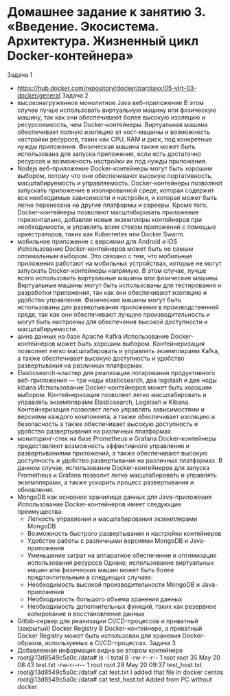 # Домашнее задание к занятию 3. «Введение. Экосистема. Архитектура. Жизненный цикл Docker-контейнера»

Задача 1
  - https://hub.docker.com/repository/docker/parolaxx/05-virt-03-docker/general
Задача 2
  - высоконагруженное монолитное Java веб-приложение
    В этом случае лучше использовать виртуальную машину или физическую машину, так как они обеспечивают более высокую изоляцию и ресурсоемкость, чем Docker-контейнеры. Виртуальная машина обеспечивает полную изоляцию от хост-машины и возможность настройки ресурсов, таких как CPU, RAM и диск, под конкретные нужды приложения. Физическая машина также может быть использована для запуска приложения, если есть достаточно ресурсов и возможность настройки их под нужды приложения.
  - Nodejs веб-приложение
    Docker-контейнеры могут быть хорошим выбором, потому что они обеспечивают высокую портативность, масштабируемость и управляемость. Docker-контейнеры позволяют запускать приложение в изолированной среде, которая содержит все необходимые зависимости и настройки, и которая может быть легко перенесена на другие платформы и серверы. Кроме того, Docker-контейнеры позволяют масштабировать приложение горизонтально, добавляя новые экземпляры контейнеров при необходимости, и управлять всем стеком приложений с помощью оркестраторов, таких как Kubernetes или Docker Swarm.
  - мобильное приложение c версиями для Android и iOS
    Использование Docker-контейнеров может быть не самым оптимальным выбором. Это связано с тем, что мобильные приложения работают на мобильных устройствах, которые не могут запускать Docker-контейнеры напрямую.
    В этом случае, лучше всего использовать виртуальные машины или физические машины. Виртуальные машины могут быть использованы для тестирования и разработки приложения, так как они обеспечивают изоляцию и удобство управления. Физические машины могут быть использованы для развертывания приложения в производственной среде, так как они обеспечивают лучшую производительность и могут быть настроены для обеспечения высокой доступности и масштабируемости.
  - шина данных на базе Apache Kafka
    Использование Docker-контейнеров может быть хорошим выбором. Контейнеризация позволяет легко масштабировать и управлять экземплярами Kafka, а также обеспечивает высокую доступность и удобство развертывания на различных платформах.
  - Elasticsearch-кластер для реализации логирования продуктивного веб-приложения — три ноды elasticsearch, два logstash и две ноды kibana
    Использование Docker-контейнеров может быть хорошим выбором. Контейнеризация позволяет легко масштабировать и управлять экземплярами Elasticsearch, Logstash и Kibana. Контейнеризация позволяет легко управлять зависимостями и версиями каждого компонента, а также обеспечивает изоляцию и безопасность а также обеспечивает высокую доступность и удобство развертывания на различных платформах. 
  - мониторинг-стек на базе Prometheus и Grafana
    Docker-контейнеры предоставляют возможность эффективного управления и развертываниями приложений, а также обеспечивают высокую доступность и удобство развертывания на различных платформах. В данном случае, использование Docker-контейнеров для запуска Prometheus и Grafana позволит легко масштабировать и управлять экземплярами, а также ускорить процесс развертывания и обновления.
  - MongoDB как основное хранилище данных для Java-приложения
    Использование Docker-контейнеров имеет следующие преимущества:
      * Легкость управления и масштабирования экземплярами MongoDB
      * Возможность быстрого развертывания и настройки контейнеров
      * Удобство работы с различными версиями MongoDB и Java-приложения
      * Уменьшение затрат на аппаратное обеспечение и оптимизация использования ресурсов
    Однако, использование виртуальных машин или физических машин может быть более предпочтительным в следующих случаях:
      * Необходимость высокой производительности MongoDB и Java-приложения
      * Необходимость большого объема хранения данных
      * Необходимость дополнительных функций, таких как резервное копирование и восстановление данных
  - Gitlab-сервер для реализации CI/CD-процессов и приватный (закрытый) Docker Registry
    В Docker-контейнере, а приватный Docker Registry может быть использован для хранения Docker-образов, используемых в CI/CD-процессах.
Задача 3
  - Добавленная информация видна во втором контейнере 
  - root@13d8549c5a0c:/data# ls -l
    total 8
    -rw-r--r-- 1 root root 35 May 20 08:43 test.txt
    -rw-r--r-- 1 root root 29 May 20 09:37 test_host.txt
  - root@13d8549c5a0c:/data# cat test.txt
    I added that file in docker centos
    root@13d8549c5a0c:/data# cat test_host.txt
    Added from PC without docker
